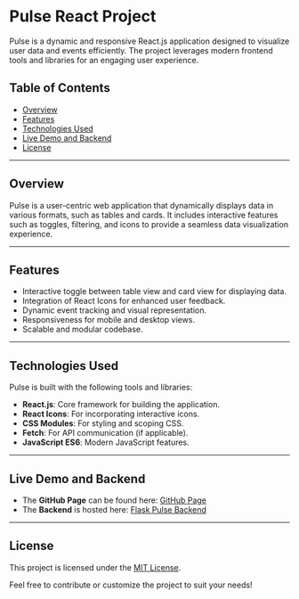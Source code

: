 # Pulse React Project

Pulse is a dynamic and responsive React.js application designed to visualize user data and events efficiently. The project leverages modern frontend tools and libraries for an engaging user experience.

## Table of Contents
- [Overview](#overview)
- [Features](#features)
- [Technologies Used](#technologies-used)
- [Live Demo and Backend](#live-demo-and-backend)
- [License](#license)

---

## Overview
Pulse is a user-centric web application that dynamically displays data in various formats, such as tables and cards. It includes interactive features such as toggles, filtering, and icons to provide a seamless data visualization experience.

---

## Features
- Interactive toggle between table view and card view for displaying data.
- Integration of React Icons for enhanced user feedback.
- Dynamic event tracking and visual representation.
- Responsiveness for mobile and desktop views.
- Scalable and modular codebase.

---

## Technologies Used
Pulse is built with the following tools and libraries:
- **React.js**: Core framework for building the application.
- **React Icons**: For incorporating interactive icons.
- **CSS Modules**: For styling and scoping CSS.
- **Fetch**: For API communication (if applicable).
- **JavaScript ES6**: Modern JavaScript features.

---

## Live Demo and Backend

- The **GitHub Page** can be found here: [GitHub Page](https://amarildogolloshi.github.io/2025_Spring_CIS_213_Week_15_Final_Project/)
- The **Backend** is hosted here: [Flask Pulse Backend](https://flask-pulse.onrender.com)

---

## License
This project is licensed under the [MIT License](LICENSE).

Feel free to contribute or customize the project to suit your needs!
